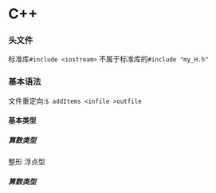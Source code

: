 # C++
### 头文件
标准库`#include <iostream>` 
不属于标准库的`#include "my_H.h"` 
### 基本语法
文件重定向:`$ addItems <infile >outfile` 
#### 基本类型
##### 算数类型
整形
浮点型 
##### 算数类型